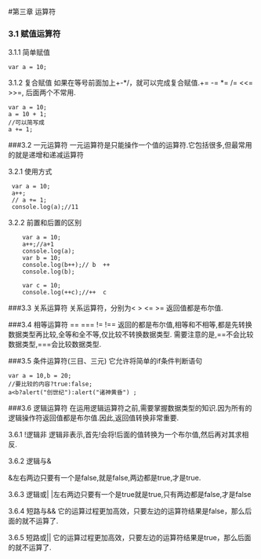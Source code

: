 #第三章 运算符
### 3.1 赋值运算符
3.1.1 简单赋值

	var a = 10;

3.1.2 复合赋值
如果在等号前面加上+-*/，就可以完成复合赋值.+= -= *= /= <<= >>=,
后面两个不常用.
	
	var a = 10;
    a = 10 + 1;
    //可以简写成
    a += 1; 

###3.2 一元运算符
一元运算符是只能操作一个值的运算符.它包括很多,但最常用的就是递增和递减运算符

3.2.1 使用方式

	 var a = 10;
     a++;
     // a += 1;
     console.log(a);//11

3.2.2 前置和后置的区别

		var a = 10;
        a++;//a+1
        console.log(a);
        var b = 10;
        console.log(b++);// b  ++
        console.log(b);

        var c = 10;
        console.log(++c);//++  c

###3.3 关系运算符
关系运算符，分别为< > <= >= 返回值都是布尔值.

###3.4 相等运算符
== === != !== 返回的都是布尔值,相等和不相等,都是先转换数据类型再比较,全等和全不等,仅比较不转换数据类型.
需要注意的是,==不会比较数据类型,===会比较数据类型.

###3.5 条件运算符(三目、三元)
它允许将简单的if条件判断语句

	var a = 10,b = 20;
    //要比较的内容?true:false;
    a<b?alert("创世纪"):alert("诸神黄昏") ;

###3.6 逻辑运算符
在运用逻辑运算符之前,需要掌握数据类型的知识.因为所有的逻辑操作符返回值都是布尔值.因此,返回值转换非常重要.

3.6.1 !逻辑非
逻辑非表示,首先!会将!后面的值转换为一个布尔值,然后再对其求相反.

3.6.2 逻辑与&

&左右两边只要有一个是false,就是false,两边都是true,才是true.

3.6.3 逻辑或|
|左右两边只要有一个是true就是true,只有两边都是false,才是false

3.6.4 短路与&&
它的运算过程更加高效，只要左边的运算符结果是false，那么后面的就不运算了.

3.6.5 短路或||
它的运算过程更加高效，只要左边的运算符结果是true，那么后面的就不运算了.

